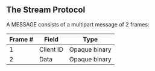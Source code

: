 ## The Stream Protocol

A MESSAGE consists of a multipart message of 2
frames:

| Frame # | Field | Type |
| ------------- | ------------- | ---------- |
|1|Client ID| Opaque binary |
|2|Data| Opaque binary |
